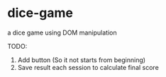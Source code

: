 # dice-game
a dice game using DOM manipulation

TODO:
1. Add button (So it not starts from beginning)
2. Save result each session to calculate final score
